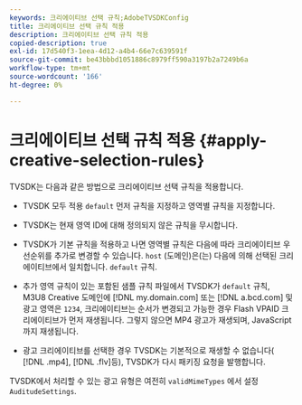 ```yaml
---
keywords: 크리에이티브 선택 규칙;AdobeTVSDKConfig
title: 크리에이티브 선택 규칙 적용
description: 크리에이티브 선택 규칙 적용
copied-description: true
exl-id: 17d540f3-1eea-4d12-a4b4-66e7c639591f
source-git-commit: be43bbbd1051886c8979ff590a3197b2a7249b6a
workflow-type: tm+mt
source-wordcount: '166'
ht-degree: 0%

---
```


# 크리에이티브 선택 규칙 적용 {#apply-creative-selection-rules}

TVSDK는 다음과 같은 방법으로 크리에이티브 선택 규칙을 적용합니다.

* TVSDK 모두 적용 `default` 먼저 규칙을 지정하고 영역별 규칙을 지정합니다.
* TVSDK는 현재 영역 ID에 대해 정의되지 않은 규칙을 무시합니다.
* TVSDK가 기본 규칙을 적용하고 나면 영역별 규칙은 다음에 따라 크리에이티브 우선순위를 추가로 변경할 수 있습니다. `host` (도메인)은(는) 다음에 의해 선택된 크리에이티브에서 일치합니다. `default` 규칙.

* 추가 영역 규칙이 있는 포함된 샘플 규칙 파일에서 TVSDK가 `default` 규칙, M3U8 Creative 도메인에 [!DNL my.domain.com] 또는 [!DNL a.bcd.com] 및 광고 영역은 `1234`, 크리에이티브는 순서가 변경되고 가능한 경우 Flash VPAID 크리에이티브가 먼저 재생됩니다. 그렇지 않으면 MP4 광고가 재생되며, JavaScript까지 재생됩니다.

* 광고 크리에이티브를 선택한 경우 TVSDK는 기본적으로 재생할 수 없습니다( [!DNL .mp4], [!DNL .flv]등), TVSDK가 다시 패키징 요청을 발행합니다.

TVSDK에서 처리할 수 있는 광고 유형은 여전히 `validMimeTypes` 에서 설정 `AuditudeSettings`.

<!-- 

In Android 2.5 API docs, I see a 
<span class="codeph"> setValidMimeTypes</span> but not a 
<span class="codeph"> getValidMimeTypes</span>.

 -->
